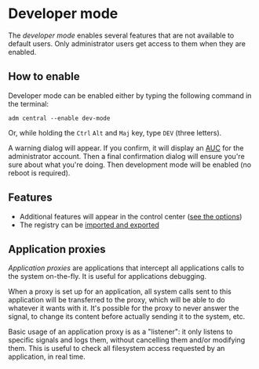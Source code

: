 # Developer mode

The _developer mode_ enables several features that are not available to default users. Only administrator users get access to them when they are enabled.

## How to enable

Developer mode can be enabled either by typing the following command in the terminal:

```shell script
adm central --enable dev-mode
```

Or, while holding the `Ctrl` `Alt` and `Maj` key, type `DEV` (three letters).

A warning dialog will appear.
If you confirm, it will display an [AUC](../concepts/users.md#alternative-user-control-auc) for the administrator account.
Then a final confirmation dialog will ensure you're sure about what you're doing. Then development mode will be enabled (no reboot is required).

## Features

* Additional features will appear in the control center ([see the options](../applications/Central.md#development-related-options))
* The registry can be [imported and exported](registry.md#debugging)

## Application proxies

_Application proxies_ are applications that intercept all applications calls to the system on-the-fly. It is useful for applications debugging.

When a proxy is set up for an application, all system calls sent to this application will be transferred to the proxy, which will be able to do whatever it wants with it. It's possible for the proxy to never answer the signal, to change its content before actually sending it to the system, etc.

Basic usage of an application proxy is as a "listener": it only listens to specific signals and logs them, without cancelling them and/or modifying them. This is useful to check all filesystem access requested by an application, in real time.